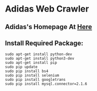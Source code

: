 # Adidas Web Crawler
## Adidas's Homepage At [Here](https://shop.adidas.jp/)

## Install Required Package:
```
sudo apt-get install python-dev
sudo apt-get install python3-dev
sudo apt-get install pip
sudo pip update
sudo pip install bs4
sudo pip install selenium
sudo pip install googletrans
sudo pip install mysql.connector=2.1.6
```

